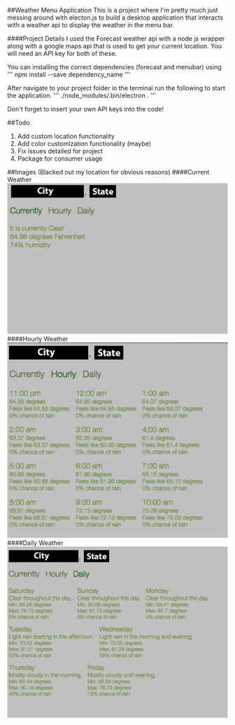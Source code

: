 ##Weather Menu Application
This is a project where I'm pretty much just messing around with electon.js to build a desktop application that interacts with a weather api to display the weather in the menu bar.

####Project Details
I used the Forecast weather api with a node js wrapper along with a google maps api that is used to get your current location. You will need an API key for both of these.

You can installing the correct dependencies (forecast and menubar) using 
'''
npm install --save dependency_name
'''

After navigate to your project folder in the terminal run the following to start the application.
'''
./node_modules/.bin/electron .
'''

Don't forget to insert your own API keys into the code!

##Todo
1. Add custom location functionality
2. Add color customization functionality (maybe)
3. Fix issues detailed for project
4. Package for consumer usage

##Images
(Blacked out my location for obvious reasons)
####Current Weather
![Alt text](img/currently.jpg "Current Weather")
####Hourly Weather
![Alt text](img/hourly.jpg "Hourly Weather")
####Daily Weather
![Alt text](img/daily.jpg "Daily Weather")